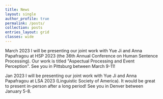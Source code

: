 ```yaml
---
title: News
layout: single
author_profile: true
permalink: /posts/
collection: posts
entries_layout: grid
classes: wide
---
```


March 2023
<space>
I will be presenting our joint work with Yue Ji and Anna Papafragou at HSP 2023 (the 36th Annual Conference on Human Sentence Processing). Our work is titled "Aspectual Processing and Event Perception". See you in Pittsburg between March 9-11!


Jan 2023
<space>
I will be presenting our joint work with Yue Ji and Anna Papafragou at LSA 2023 (Linguistic Society of America). It would be great to present in-person after a long period! See you in Denver between January 5-8.
